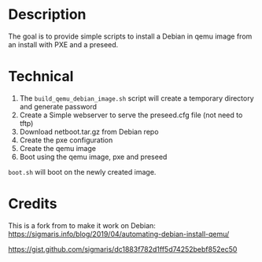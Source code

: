 Description
===========

The goal is to provide simple scripts to install a Debian in qemu image
from an install with PXE and a preseed.


Technical
=========

1. The `build_qemu_debian_image.sh` script will create a temporary directory and generate password
1. Create a Simple webserver to serve the preseed.cfg file (not need to tftp)
1. Download netboot.tar.gz from Debian repo
1. Create the pxe configuration
1. Create the qemu image
1. Boot using the qemu image, pxe and preseed


`boot.sh` will boot on the newly created image.


Credits
=======

This is a fork from to make it work on Debian:
https://sigmaris.info/blog/2019/04/automating-debian-install-qemu/

https://gist.github.com/sigmaris/dc1883f782d1ff5d74252bebf852ec50

